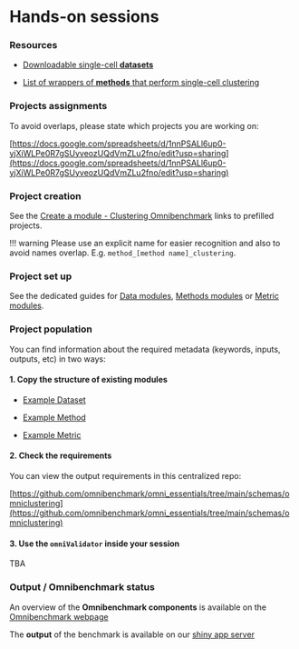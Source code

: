 
# Hands-on sessions


### Resources 

- [Downloadable single-cell **datasets**](https://bioconductor.org/packages/devel/data/experiment/manuals/DuoClustering2018/man/DuoClustering2018.pdf)

- [List of wrappers of **methods** that perform single-cell clustering](https://github.com/markrobinsonuzh/scRNAseq_clustering_comparison/tree/master/Rscripts/clustering)

### Projects assignments

To avoid overlaps, please state which projects you are working on: 

[https://docs.google.com/spreadsheets/d/1nnPSALl6up0-yjXiWLPe0R7gSUyveozUQdVmZLu2fno/edit?usp=sharing](https://docs.google.com/spreadsheets/d/1nnPSALl6up0-yjXiWLPe0R7gSUyveozUQdVmZLu2fno/edit?usp=sharing)

### Project creation 

See the [Create a module - Clustering Omnibenchmark](../../01_getting_started/01_module_contr/create_module.md) links to prefilled projects. 

!!! warning
    Please use an explicit name for easier recognition and also to avoid names overlap. E.g. `method_[method name]_clustering`. 

### Project set up

See the dedicated guides for [Data modules](../../01_getting_started/01_module_contr/setup_module/01_data.md), [Methods modules](../../01_getting_started/01_module_contr/setup_module/02_method.md) or [Metric modules](../../01_getting_started/01_module_contr/setup_module/03_metric.md).

### Project population

You can find information about the required metadata (keywords, inputs, outputs, etc) in two ways: 

#### 1. Copy the structure of existing modules

- [Example Dataset](https://gitlab.renkulab.io/omb_benchmarks/omniclustering/dataset_Koh_clustering)

- [Example Method](https://gitlab.renkulab.io/omb_benchmarks/omniclustering/method_FlowSOM_clustering)

- [Example Metric](https://gitlab.renkulab.io/omb_benchmarks/omniclustering/metric_ShannonEntropy_clustering)

#### 2. Check the requirements

You can view the output requirements in this centralized repo: 

[https://github.com/omnibenchmark/omni_essentials/tree/main/schemas/omniclustering](https://github.com/omnibenchmark/omni_essentials/tree/main/schemas/omniclustering)

#### 3. Use the `omniValidator` inside your session 

TBA

### Output / Omnibenchmark status

An overview of the **Omnibenchmark components** is available on the [Omnibenchmark webpage](http://omnibenchmark.org/p/benchmarks/)

The **output** of the benchmark is available on our [shiny app server](http://imlspenticton.uzh.ch:3840/omniclustering/)